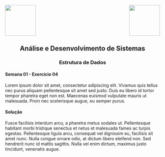 <div>
  <img src="https://www.fateczl.edu.br/assets/logos/fatec-zl.png" height=100>
  <img src="https://www.fateczl.edu.br/assets/logos/novo-logo-colorido.png" align="right" height=100>
</div>

<h2 align="center">Análise e Desenvolvimento de Sistemas</h2>
<h3 align="center">Estrutura de Dados</h3>
<h4>Semana 01 - Exercício 04</h4>
Lorem ipsum dolor sit amet, consectetur adipiscing elit. Vivamus quis tellus nec purus aliquam pellentesque sit amet sed justo. Duis eu libero id tortor tempor pharetra eget non est. Maecenas euismod vulputate mauris ut malesuada. Proin nec scelerisque augue, eu semper purus.

<h4>Solução</h4>

Fusce facilisis interdum arcu, a pharetra metus sodales ut. Pellentesque habitant morbi tristique senectus et netus et malesuada fames ac turpis egestas. Pellentesque ligula arcu, consequat vel dignissim eu, facilisis sit amet nunc. Nulla congue ornare odio, at dictum libero eleifend non. Sed hendrerit nunc id mattis sagittis. Nulla vel enim dictum, maximus justo tincidunt, venenatis augue. 
